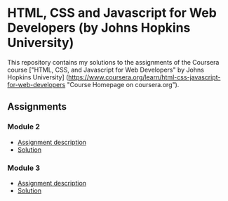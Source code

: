 # HTML, CSS and Javascript for Web Developers (by Johns Hopkins University) #
This repository contains my solutions to the assignments of the Coursera course ["HTML, CSS, and Javascript for Web Developers" by Johns Hopkins University] (https://www.coursera.org/learn/html-css-javascript-for-web-developers "Course Homepage on coursera.org").

## Assignments ##

### Module 2 ###
* [Assignment description](https://github.com/jhu-ep-coursera/fullstack-course4/blob/master/assignments/assignment2/Assignment-2.md)
* [Solution](https://webprjpt.github.io/Coursera/module2-solution/)

### Module 3 ###
* [Assignment description](https://github.com/jhu-ep-coursera/fullstack-course4/blob/master/assignments/assignment3/Assignment-3.md)
* [Solution](https://webprjpt.github.io/Coursera/module3-solution/)
